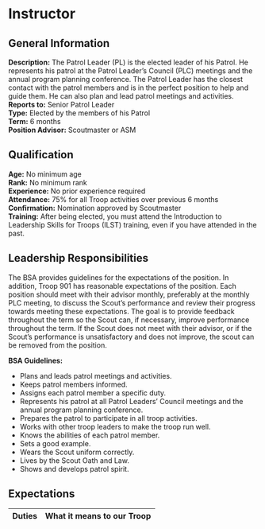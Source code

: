# Instructor
## General Information
**Description:**  The Patrol Leader (PL) is the elected leader of his Patrol.  He represents his patrol at the Patrol Leader’s Council (PLC) meetings and the annual program planning conference.  The Patrol Leader has the closest contact with the patrol members and is in the perfect position to help and guide them.  He can also plan and lead patrol meetings and activities.\
**Reports to:**		Senior Patrol Leader\
**Type:**			Elected by the members of his Patrol\
**Term:**			6 months\
**Position Advisor:**	Scoutmaster or ASM

## Qualification
**Age:**			No minimum age\
**Rank:**			No minimum rank\
**Experience:**		No prior experience required\
**Attendance:**		75% for all Troop activities over previous 6 months\
**Confirmation:**		Nomination approved by Scoutmaster\
**Training:**	After being elected, you must attend the Introduction to Leadership Skills for Troops (ILST) training, even if you have attended in the past.

## Leadership Responsibilities
The BSA provides guidelines for the expectations of the position.  In addition, Troop 901 has reasonable expectations of the position.  Each position should meet with their advisor monthly, preferably at the monthly PLC meeting, to discuss the Scout’s performance and review their progress towards meeting these expectations.  The goal is to provide feedback throughout the term so the Scout can, if necessary, improve performance throughout the term.  If the Scout does not meet with their advisor, or if the Scout’s performance is unsatisfactory and does not improve, the scout can be removed from the position. 

**BSA Guidelines:**
- Plans and leads patrol meetings and activities.
- Keeps patrol members informed.
- Assigns each patrol member a specific duty.
- Represents his patrol at all Patrol Leaders’ Council meetings and the annual program planning conference.
- Prepares the patrol to participate in all troop activities.
- Works with other troop leaders to make the troop run well.
- Knows the abilities of each patrol member.
- Sets a good example.
- Wears the Scout uniform correctly.
- Lives by the Scout Oath and Law.
- Shows and develops patrol spirit.

## Expectations
| Duties | What it means to our Troop |
| ------ | -------------------------- |